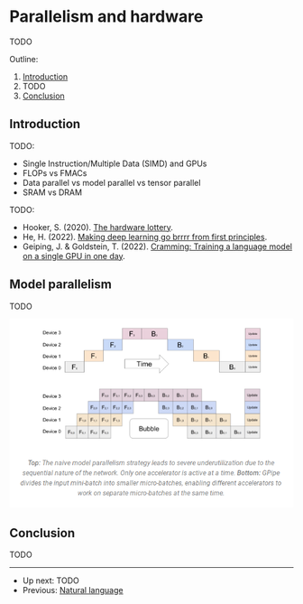 # Parallelism and hardware

TODO

Outline:

1.  [Introduction](#introduction)
2.  TODO
3.  [Conclusion](#conclusion)


## Introduction

TODO:

-   Single Instruction/Multiple Data (SIMD) and GPUs
-   FLOPs vs FMACs
-   Data parallel vs model parallel vs tensor parallel
-   SRAM vs DRAM

TODO:

-   Hooker, S. (2020). [The hardware lottery](https://arxiv.org/abs/2009.06489).
-   He, H. (2022). [Making deep learning go brrrr from first principles](https://horace.io/brrr_intro.html).
-   Geiping, J. & Goldstein, T. (2022). [Cramming: Training a language model on a single GPU in one day](https://arxiv.org/abs/2212.14034).


## Model parallelism

TODO

![Model parallelism (source: https://huggingface.co/docs/transformers/v4.17.0/en/parallelism)](img/parallelism-gpipe-bubble.png)


## Conclusion

TODO


--------

-   Up next: TODO
-   Previous: [Natural language](natural-language.md)


